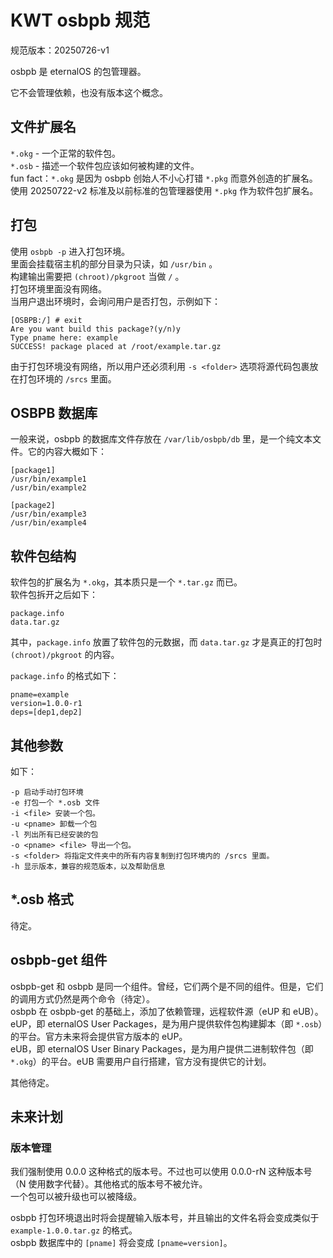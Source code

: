 # KWT osbpb 规范

规范版本：20250726-v1

osbpb 是 eternalOS 的包管理器。

它不会管理依赖，也没有版本这个概念。

## 文件扩展名

`*.okg` - 一个正常的软件包。  
`*.osb` - 描述一个软件包应该如何被构建的文件。  
fun fact：`*.okg` 是因为 osbpb 创始人不小心打错 `*.pkg` 而意外创造的扩展名。使用 20250722-v2 标准及以前标准的包管理器使用 `*.pkg` 作为软件包扩展名。  

## 打包

使用 `osbpb -p` 进入打包环境。  
里面会挂载宿主机的部分目录为只读，如 `/usr/bin` 。  
构建输出需要把 `(chroot)/pkgroot` 当做 `/` 。  
打包环境里面没有网络。  
当用户退出环境时，会询问用户是否打包，示例如下：  

```Terminal
[OSBPB:/] # exit
Are you want build this package?(y/n)y
Type pname here: example
SUCCESS! package placed at /root/example.tar.gz
```

由于打包环境没有网络，所以用户还必须利用 `-s <folder>` 选项将源代码包裹放在打包环境的 `/srcs` 里面。  

## OSBPB 数据库

一般来说，osbpb 的数据库文件存放在 `/var/lib/osbpb/db` 里，是一个纯文本文件。它的内容大概如下：  

```osbpb db
[package1]
/usr/bin/example1
/usr/bin/example2

[package2]
/usr/bin/example3
/usr/bin/example4
```

## 软件包结构

软件包的扩展名为 `*.okg`，其本质只是一个 `*.tar.gz` 而已。  
软件包拆开之后如下：  
```
package.info
data.tar.gz
```

其中，`package.info` 放置了软件包的元数据，而 `data.tar.gz` 才是真正的打包时 `(chroot)/pkgroot` 的内容。

`package.info` 的格式如下：

```Package Info
pname=example
version=1.0.0-r1
deps=[dep1,dep2]
```

## 其他参数

如下：

```
-p 启动手动打包环境
-e 打包一个 *.osb 文件
-i <file> 安装一个包。
-u <pname> 卸载一个包
-l 列出所有已经安装的包
-o <pname> <file> 导出一个包。
-s <folder> 将指定文件夹中的所有内容复制到打包环境内的 /srcs 里面。
-h 显示版本，兼容的规范版本，以及帮助信息
```

## *.osb 格式

待定。

## osbpb-get 组件

osbpb-get 和 osbpb 是同一个组件。曾经，它们两个是不同的组件。但是，它们的调用方式仍然是两个命令（待定）。  
osbpb 在 osbpb-get 的基础上，添加了依赖管理，远程软件源（eUP 和 eUB）。  
eUP，即 eternalOS User Packages，是为用户提供软件包构建脚本（即 `*.osb`）的平台。官方未来将会提供官方版本的 eUP。  
eUB，即 eternalOS User Binary Packages，是为用户提供二进制软件包（即 `*.okg`）的平台。eUB 需要用户自行搭建，官方没有提供它的计划。  

其他待定。

## 未来计划

### 版本管理

我们强制使用 0.0.0 这种格式的版本号。不过也可以使用 0.0.0-rN 这种版本号（N 使用数字代替）。其他格式的版本号不被允许。  
一个包可以被升级也可以被降级。 

osbpb 打包环境退出时将会提醒输入版本号，并且输出的文件名将会变成类似于 `example-1.0.0.tar.gz` 的格式。  
osbpb 数据库中的 `[pname]` 将会变成 `[pname=version]`。  
